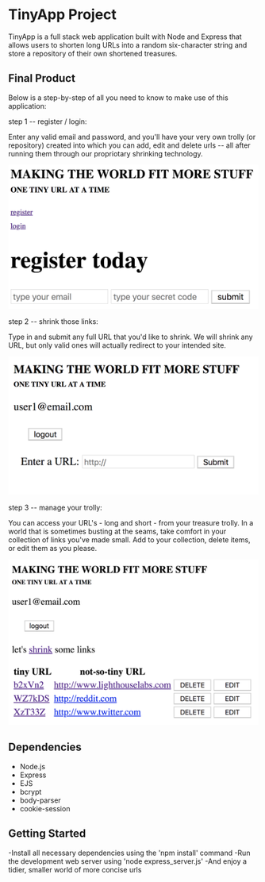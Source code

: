 # TinyApp Project

TinyApp is a full stack web application built with Node and Express that allows users to shorten long URLs into a random six-character string and store a repository of their own shortened treasures.

## Final Product

Below is a step-by-step of all you need to know to make use of this application:

step 1 -- register / login:

  Enter any valid email and password, and you'll have your very own trolly (or repository) created into which you can add, edit and delete urls -- all after running them through our propriotary shrinking technology.

  !["registration page"](https://github.com/Romadiansky/week2day2/blob/master/tinyApp_project/docs/register_page.png?raw=true)

step 2 -- shrink those links:

  Type in and submit any full URL that you'd like to shrink. We will shrink any URL, but only valid ones will actually redirect to your intended site.

  !["shrink those links"](https://github.com/Romadiansky/week2day2/blob/master/tinyApp_project/docs/shrink_new_link.png?raw=true)

step 3 -- manage your trolly:

  You can access your URL's - long and short - from your treasure trolly. In a world that is sometimes busting at the seams, take comfort in your collection of links you've made small. Add to your collection, delete items, or edit them as you please.

  !["enjoy your collection"](https://github.com/Romadiansky/week2day2/blob/master/tinyApp_project/docs/your_url_trolly.png?raw=true)

## Dependencies

  - Node.js
  - Express
  - EJS
  - bcrypt
  - body-parser
  - cookie-session

## Getting Started

-Install all necessary dependencies using the 'npm install' command
-Run the development web server using 'node express_server.js'
-And enjoy a tidier, smaller world of more concise urls